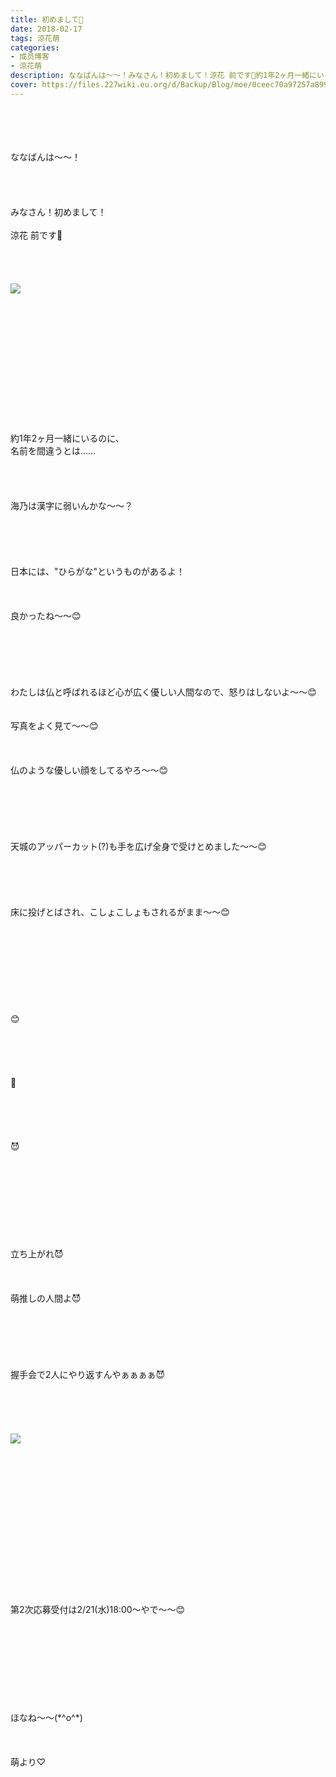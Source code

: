```yaml
---
title: 初めまして🤗
date: 2018-02-17
tags: 涼花萌
categories: 
- 成员博客
- 涼花萌
description: ななばんは〜〜！みなさん！初めまして！涼花 前です🤗約1年2ヶ月一緒にいるのに、名前を間違うとは……海乃は漢字に弱いんかな〜〜？...
cover: https://files.227wiki.eu.org/d/Backup/Blog/moe/0ceec70a97257a899cef9bc7346c5.jpg 
---
```

<div class="blog_detail__main">
<br/>
<br/>
<br/>
<br/>
ななばんは〜〜！<br/>
<br/>
<br/>
<br/>
<br/>
みなさん！初めまして！<br/>
<br/>
涼花 前です🤗<br/>
<br/>
<br/>
<br/>
<br/>
<img src="https://files.227wiki.eu.org/d/Backup/Blog/moe/0ceec70a97257a899cef9bc7346c5.jpg"><br/>
<br/>
<br/>
<br/>
<br/>
<br/>
<br/>
<br/>
<br/>
<br/>
<br/>
<br/>
<br/>
<br/>
約1年2ヶ月一緒にいるのに、<br/>
名前を間違うとは……<br/>
<br/>
<br/>
<br/>
<br/>
海乃は漢字に弱いんかな〜〜？<br/>
<br/>
<br/>
<br/>
<br/>
<br/>
日本には、"ひらがな"というものがあるよ！<br/>
<br/>
<br/>
<br/>
良かったね〜〜😊<br/>
<br/>
<br/>
<br/>
<br/>
<br/>
<br/>
わたしは仏と呼ばれるほど心が広く優しい人間なので、怒りはしないよ〜〜😊<br/>
<br/>
<br/>
写真をよく見て〜〜😊<br/>
<br/>
<br/>
<br/>
仏のような優しい顔をしてるやろ〜〜😊<br/>
<br/>
<br/>
<br/>
<br/>
<br/>
<br/>
天城のアッパーカット(?)も手を広げ全身で受けとめました〜〜😊<br/>
<br/>
<br/>
<br/>
<br/>
<br/>
床に投げとばされ、こしょこしょもされるがまま〜〜😊<br/>
<br/>
<br/>
<br/>
<br/>
<br/>
<br/>
<br/>
<br/>
<br/>
😊<br/>
<br/>
<br/>
<br/>
<br/>
<br/>
🙂<br/>
<br/>
<br/>
<br/>
<br/>
<br/>
😈<br/>
<br/>
<br/>
<br/>
<br/>
<br/>
<br/>
<br/>
<br/>
<br/>
立ち上がれ😈<br/>
<br/>
<br/>
<br/>
萌推しの人間よ😈<br/>
<br/>
<br/>
<br/>
<br/>
<br/>
<br/>
握手会で2人にやり返すんやぁぁぁぁ😈<br/>
<br/>
<br/>
<br/>
<br/>
<br/>
<img src="https://files.227wiki.eu.org/d/Backup/Blog/moe/0ceec70a97257a899cef9bc7346c5-01.jpg"><br/>
<br/>
<br/>
<br/>
<br/>
<br/>
<br/>
<br/>
<br/>
<br/>
<br/>
<br/>
<br/>
<br/>
<br/>
<br/>
第2次応募受付は2/21(水)18:00〜やで〜〜😊<br/>
<br/>
<br/>
<br/>
<br/>
<br/>
<br/>
<br/>
<br/>
<br/>
ほなね〜〜(*^o^*)<br/>
<br/>
<br/>
<br/>
萌より♡
<!--twitter-->

<!--//twitter-->
</img></img></div>